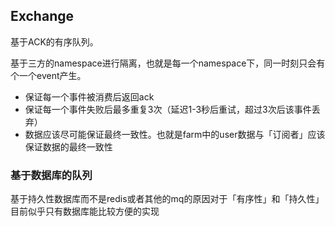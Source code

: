 ## Exchange

基于ACK的有序队列。

基于三方的namespace进行隔离，也就是每一个namespace下，同一时刻只会有个一个event产生。

- 保证每一个事件被消费后返回ack
- 保证每一个事件失败后最多重复3次（延迟1-3秒后重试，超过3次后该事件丢弃）
- 数据应该尽可能保证最终一致性。也就是farm中的user数据与「订阅者」应该保证数据的最终一致性

### 基于数据库的队列

基于持久性数据库而不是redis或者其他的mq的原因对于「有序性」和「持久性」目前似乎只有数据库能比较方便的实现